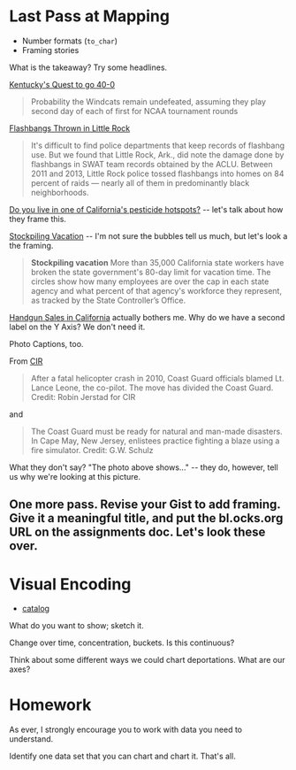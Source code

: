 # Last Pass at Mapping

+ Number formats (`to_char`)
+ Framing stories

What is the takeaway? Try some headlines. 

[Kentucky's Quest to go 40-0](http://fivethirtyeight.com/datalab/rest-easy-bob-knight-kentucky-probably-wont-finish-undefeated/)
> Probability the Windcats remain undefeated, assuming they play second day of each of first for NCAA tournament rounds

[Flashbangs Thrown in Little Rock](https://www.propublica.org/article/flashbangs) 
> It's difficult to find police departments that keep records of flashbang use. But we found that Little Rock, Ark., did note the damage done by flashbangs in SWAT team records obtained by the ACLU. Between 2011 and 2013, Little Rock police tossed flashbangs into homes on 84 percent of raids — nearly all of them in predominantly black neighborhoods.

[Do you live in one of California's pesticide hotspots?](http://apps.cironline.org/pesticides/?zoom=11&latitude=34.200340270996094&longitude=-119.18012237548828&layer=concernchems&action=area) -- let's talk about how they frame this.

[Stockpiling Vacation](http://www.revealnews.org/article/thousands-of-california-state-workers-are-hoarding-vacation-days/) -- I'm not sure the bubbles tell us much, but let's look a the framing. 
> **Stockpiling vacation** More than 35,000 California state workers have broken the state government's 80-day limit for vacation time. The circles show how many employees are over the cap in each state agency and what percent of that agency's workforce they represent, as tracked by the State Controller’s Office. 

[Handgun Sales in California](http://www.revealnews.org/article/in-california-handguns-enter-2nd-decade-of-rising-sales/) actually bothers me. Why do we have a second label on the Y Axis? We don't need it. 

Photo Captions, too.

From [CIR](http://www.revealnews.org/article-legacy/coast-guards-deadly-accidents-highlight-lapses-in-safety-leadership/)
> After a fatal helicopter crash in 2010, Coast Guard officials blamed Lt. Lance Leone, the co-pilot. The move has divided the Coast Guard.
Credit: Robin Jerstad for CIR

and

>The Coast Guard must be ready for natural and man-made disasters. In Cape May, New Jersey, enlistees practice fighting a blaze using a fire simulator.
Credit: G.W. Schulz

What they don't say? "The photo above shows..." -- they do, however, tell us why we're looking at this picture. 

## One more pass. Revise your Gist to add framing. Give it a meaningful title, and put the bl.ocks.org URL on the assignments doc. Let's look these over. 

# Visual Encoding
+ [catalog](http://www.datavizcatalogue.com/)

What do you want to show; sketch it. 

Change over time, concentration, buckets. Is this continuous?

Think about some different ways we could chart deportations.  What are our axes? 


# Homework
As ever, I strongly encourage you to work with data you need to understand. 

Identify one data set that you can chart and chart it. That's all. 



